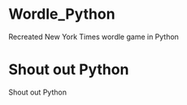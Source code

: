 # Wordle_Python

Recreated New York Times wordle game in Python

# Shout out Python

Shout out Python
